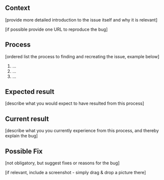 ## Context

[provide more detailed introduction to the issue itself and why it is relevant]

[if possible provide one URL to reproduce the bug]

## Process

[ordered list the process to finding and recreating the issue, example below]

1. ...
2. ...
3. ...

## Expected result

[describe what you would expect to have resulted from this process]

## Current result

[describe what you you currently experience from this process, and thereby explain the bug]

## Possible Fix

[not obligatory, but suggest fixes or reasons for the bug]

[if relevant, include a screenshot - simply drag & drop a picture there]
